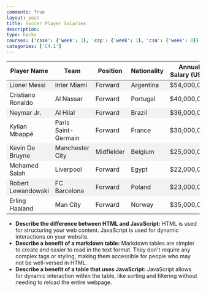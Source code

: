 ```yaml
---
comments: True
layout: post
title: Soccer Player Salaries
description: 
type: hacks
courses: {'csse': {'week': 1}, 'csp': {'week': 1}, 'csa': {'week': 0}}
categories: ['C4.1']
---
```


<style>
  .table-striped tbody tr:nth-of-type(odd) {
    background-color: #f2f2f2;
  }
</style>

<table class="table table-striped">
    <thead>
        <tr>
            <th>Player Name</th>
            <th>Team</th>
            <th>Position</th>
            <th>Nationality</th>
            <th>Annual Salary (USD)</th>
        </tr>
    </thead>
    <tbody>
        <tr>
            <td>Lionel Messi</td>
            <td>Inter Miami</td>
            <td>Forward</td>
            <td>Argentina</td>
            <td>$54,000,000</td>
        </tr>
        <tr>
            <td>Cristiano Ronaldo</td>
            <td>Al Nassar</td>
            <td>Forward</td>
            <td>Portugal</td>
            <td>$40,000,000</td>
        </tr>
        <tr>
            <td>Neymar Jr.</td>
            <td>Al Hilal</td>
            <td>Forward</td>
            <td>Brazil</td>
            <td>$36,000,000</td>
        </tr>
        <tr>
            <td>Kylian Mbappé</td>
            <td>Paris Saint-Germain</td>
            <td>Forward</td>
            <td>France</td>
            <td>$30,000,000</td>
        </tr>
        <tr>
            <td>Kevin De Bruyne</td>
            <td>Manchester City</td>
            <td>Midfielder</td>
            <td>Belgium</td>
            <td>$25,000,000</td>
        </tr>
        <tr>
            <td>Mohamed Salah</td>
            <td>Liverpool</td>
            <td>Forward</td>
            <td>Egypt</td>
            <td>$22,000,000</td>
        </tr>
        <tr>
            <td>Robert Lewandowski</td>
            <td>FC Barcelona</td>
            <td>Forward</td>
            <td>Poland</td>
            <td>$23,000,000</td>
        </tr>
        <tr>
            <td>Erling Haaland</td>
            <td>Man City</td>
            <td>Forward</td>
            <td>Norway</td>
            <td>$35,000,000</td>
        </tr>
    </tbody>
</table>

<ul>
    <li><strong>Describe the difference between HTML and JavaScript:</strong> HTML is used for structuring your web content. JavaScript is used for dynamic interactions on your website.</li>
    <li><strong>Describe a benefit of a markdown table:</strong> Markdown tables are simpler to create and easier to read in the text format. They don't require any complex tags or styling, making them accessible for people who may not be well-versed in HTML.</li>
    <li><strong>Describe a benefit of a table that uses JavaScript:</strong> JavaScript allows for dynamic interaction within the table, like sorting and filtering without needing to reload the entire webpage.</li>
</ul>


